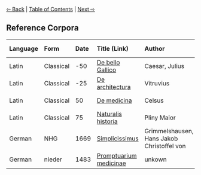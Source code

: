[⇦ Back](https://github.com/alexanderboxer/voynich-attack/tree/main/topics/voynich_stats/2tks) | [Table of Contents](https://github.com/alexanderboxer/voynich-attack) | [Next ⇨](https://github.com/alexanderboxer/voynich-attack/tree/main/topics/latin_stats/1grams)

## Reference Corpora

|Language|Form|Date|Title (Link)|Author|Source|Words|Letters|Download Date|
|:--|:--|:--|:--|:--|:--:|--:|--:|--:|
|Latin|Classical|-50|[De bello Gallico](http://www.perseus.tufts.edu/hopper/text?doc=urn:cts:latinLit:phi0448.phi001.perseus-lat1)|Caesar, Julius|Perseus|51,185|316,358|2022-07-23|
|Latin|Classical|-25|[De architectura](http://data.perseus.org/texts/urn:cts:latinLit:phi1056.phi001.perseus-lat1)|Vitruvius|Perseus|57,533|351,564|2022-07-23|
|Latin|Classical|50|[De medicina](http://data.perseus.org/texts/urn:cts:latinLit:phi0836.phi002.perseus-lat3)|Celsus|Perseus|103,105|572,293|2022-07-24|
|Latin|Classical|75|[Naturalis historia](http://data.perseus.org/texts/urn:cts:latinLit:phi0978.phi001.perseus-lat1)|Pliny Maior|Perseus|394,371|2,334,085|2022-07-25|
|German|NHG|1669|[Simplicissimus](https://www.deutschestextarchiv.de/book/show/grimmelshausen_simplicissimus_1669)|Grimmelshausen, Hans Jakob Christoffel von|DAT|151,313|763,511|2022-07-25|
|German|nieder|1483|[Promptuarium medicinae](https://www.deutschestextarchiv.de/book/show/nn_promptuarium_1483)|unkown|DAT|113,705|508,080|2022-08-02|